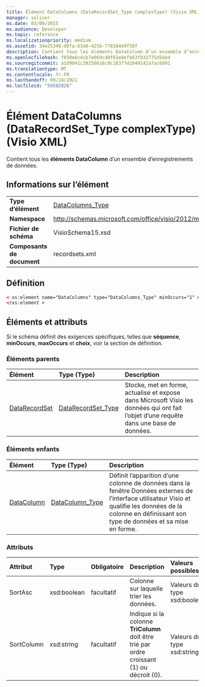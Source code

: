 ```yaml
---
title: Élément DataColumns (DataRecordSet_Type complexType) (Visio XML)
manager: soliver
ms.date: 03/09/2015
ms.audience: Developer
ms.topic: reference
ms.localizationpriority: medium
ms.assetid: 34e25349-d0fa-b3a0-425b-778184e9f58f
description: Contient tous les éléments DataColumn d’un ensemble d’enregistrements de données.
ms.openlocfilehash: f850e6c4cb7e069c40f61e8efb63f932775d5ded
ms.sourcegitcommit: a1d9041c20256616c9c183f7d1049142a7ac6991
ms.translationtype: MT
ms.contentlocale: fr-FR
ms.lasthandoff: 09/24/2021
ms.locfileid: "59582826"
---
```

# <a name="datacolumns-element-datarecordset_type-complextype-visio-xml"></a>Élément DataColumns (DataRecordSet_Type complexType) (Visio XML)

Contient tous les **éléments DataColumn** d’un ensemble d’enregistrements de données. 
  
## <a name="element-information"></a>Informations sur l’élément

|||
|:-----|:-----|
|**Type d’élément** <br/> |[DataColumns_Type](datacolumns_type-complextypevisio-xml.md) <br/> |
|**Namespace** <br/> |http://schemas.microsoft.com/office/visio/2012/main  <br/> |
|**Fichier de schéma** <br/> |VisioSchema15.xsd  <br/> |
|**Composants de document** <br/> |recordsets.xml  <br/> |
   
## <a name="definition"></a>Définition

```XML
< xs:element name="DataColumns" type="DataColumns_Type" minOccurs="1" maxOccurs="1" >
</xs:element >
```

## <a name="elements-and-attributes"></a>Éléments et attributs

Si le schéma définit des exigences spécifiques, telles que **séquence**, **minOccurs**, **maxOccurs** et **choix**, voir la section de définition. 
  
### <a name="parent-elements"></a>Éléments parents

|**Élément**|**Type (Type)**|**Description**|
|:-----|:-----|:-----|
|[DataRecordSet](datarecordset-element-datarecordsets_type-complextypevisio-xml.md) <br/> |[DataRecordSet_Type](datarecordset_type-complextypevisio-xml.md) <br/> |Stocke, met en forme, actualise et expose dans Microsoft Visio les données qui ont fait l’objet d’une requête dans une base de données.  <br/> |
   
### <a name="child-elements"></a>Éléments enfants

|**Élément**|**Type (Type)**|**Description**|
|:-----|:-----|:-----|
|[DataColumn](datacolumn-element-datacolumns_type-complextypevisio-xml.md) <br/> |[DataColumn_Type](datacolumn_type-complextypevisio-xml.md) <br/> |Définit l’apparition d’une  colonne de données dans la fenêtre Données externes de l’interface utilisateur Visio et qualifie les données de la colonne en définissant son type de données et sa mise en forme.  <br/> |
   
### <a name="attributes"></a>Attributs

|**Attribut**|**Type**|**Obligatoire**|**Description**|**Valeurs possibles**|
|:-----|:-----|:-----|:-----|:-----|
|SortAsc  <br/> |xsd:boolean  <br/> |facultatif  <br/> |Colonne sur laquelle trier les données.  <br/> |Valeurs du type xsd:boolean.  <br/> |
|SortColumn  <br/> |xsd:string  <br/> |facultatif  <br/> |Indique si la colonne **TriColumn** doit être trié par ordre croissant (1) ou décroit (0).  <br/> |Valeurs du type xsd:string.  <br/> |
   

